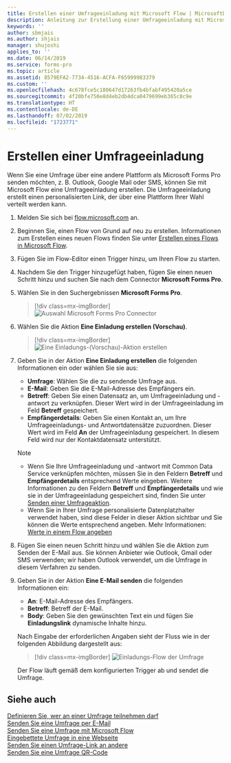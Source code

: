 ```yaml
---
title: Erstellen einer Umfrageeinladung mit Microsoft Flow | MicrosoftDocs
description: Anleitung zur Erstellung einer Umfrageeinladung mit Microsoft Flow.
keywords: ''
author: sbmjais
ms.author: shjais
manager: shujoshi
applies_to: ''
ms.date: 06/14/2019
ms.service: forms-pro
ms.topic: article
ms.assetid: 8579EFA2-7734-4516-ACFA-F65999983379
ms.custom: ''
ms.openlocfilehash: 4c678fce5c180647d17263fb4bfabf495420a5ce
ms.sourcegitcommit: 4f20bfe750e8d4eb2db4dca0479699eb365c8c9e
ms.translationtype: HT
ms.contentlocale: de-DE
ms.lasthandoff: 07/02/2019
ms.locfileid: "1723771"
---
```

# <a name="create-a-survey-invitation"></a>Erstellen einer Umfrageeinladung



Wenn Sie eine Umfrage über eine andere Plattform als Microsoft Forms Pro senden möchten, z. B. Outlook, Google Mail oder SMS, können Sie mit Microsoft Flow eine Umfrageeinladung erstellen. Die Umfrageeinladung erstellt einen personalisierten Link, der über eine Plattform Ihrer Wahl verteilt werden kann.

1. Melden Sie sich bei [flow.microsoft.com](https://flow.microsoft.com) an.

2. Beginnen Sie, einen Flow von Grund auf neu zu erstellen. Informationen zum Erstellen eines neuen Flows finden Sie unter [Erstellen eines Flows in Microsoft Flow](https://docs.microsoft.com/en-us/flow/get-started-logic-flow).

3. Fügen Sie im Flow-Editor einen Trigger hinzu, um Ihren Flow zu starten.

4. Nachdem Sie den Trigger hinzugefügt haben, fügen Sie einen neuen Schritt hinzu und suchen Sie nach dem Connector **Microsoft Forms Pro**.

5. Wählen Sie in den Suchergebnissen **Microsoft Forms Pro**.

    > [!div class=mx-imgBorder]
    > ![Auswahl Microsoft Forms Pro Connector](media/search-connector.png "Auswahl Microsoft Forms Pro Connector")  

6. Wählen Sie die Aktion **Eine Einladung erstellen (Vorschau)**.

    > [!div class=mx-imgBorder]
    > ![Eine Einladungs-(Vorschau)-Aktion erstellen](media/select-flow-action.png "Eine Einladungs-(Vorschau)-Aktion erstellen")  

7. Geben Sie in der Aktion **Eine Einladung erstellen** die folgenden Informationen ein oder wählen Sie sie aus:

    - **Umfrage**: Wählen Sie die zu sendende Umfrage aus.
    - **E-Mail**: Geben Sie die E-Mail-Adresse des Empfängers ein.
    - **Betreff**: Geben Sie einen Datensatz an, um Umfrageeinladung und -antwort zu verknüpfen. Dieser Wert wird in der Umfrageeinladung im Feld **Betreff** gespeichert.
    - **Empfängerdetails**: Geben Sie einen Kontakt an, um Ihre Umfrageeinladungs- und Antwortdatensätze zuzuordnen. Dieser Wert wird im Feld **An** der Umfrageeinladung gespeichert. In diesem Feld wird nur der Kontaktdatensatz unterstützt.

    > [!NOTE]
    > - Wenn Sie Ihre Umfrageeinladung und -antwort mit Common Data Service verknüpfen möchten, müssen Sie in den Feldern **Betreff** und **Empfängerdetails** entsprechend Werte eingeben. Weitere Informationen zu den Feldern **Betreff** und **Empfängerdetails** und wie sie in der Umfrageeinladung gespeichert sind, finden Sie unter [Senden einer Umfrageaktion](send-survey-microsoft-flow.md#send-a-survey-action).
    > - Wenn Sie in Ihrer Umfrage personalisierte Datenplatzhalter verwendet haben, sind diese Felder in dieser Aktion sichtbar und Sie können die Werte entsprechend angeben. Mehr Informationen: [Werte in einem Flow angeben](personalize-survey.md#specify-values-in-a-flow)

8. Fügen Sie einen neuen Schritt hinzu und wählen Sie die Aktion zum Senden der E-Mail aus. Sie können Anbieter wie Outlook, Gmail oder SMS verwenden; wir haben Outlook verwendet, um die Umfrage in diesem Verfahren zu senden.

9. Geben Sie in der Aktion **Eine E-Mail senden** die folgenden Informationen ein: 

    - **An**: E-Mail-Adresse des Empfängers.
    - **Betreff**: Betreff der E-Mail.
    - **Body**: Geben Sie den gewünschten Text ein und fügen Sie **Einladungslink** dynamische Inhalte hinzu.

    Nach Eingabe der erforderlichen Angaben sieht der Fluss wie in der folgenden Abbildung dargestellt aus:

    > [!div class=mx-imgBorder]
    > ![Einladungs-Flow der Umfrage](media/survey-invite-flow.png "Einladungs-Flow der Umfrage")

    Der Flow läuft gemäß dem konfigurierten Trigger ab und sendet die Umfrage.


## <a name="see-also"></a>Siehe auch

[Definieren Sie, wer an einer Umfrage teilnehmen darf](invite-settings.md)<br>
[Senden Sie eine Umfrage per E-Mail](send-survey-email.md)<br>
[Senden Sie eine Umfrage mit Microsoft Flow](send-survey-microsoft-flow.md)<br>
[Eingebettete Umfrage in eine Webseite](embed-web-page.md)<br>
[Senden Sie einen Umfrage-Link an andere](send-survey-link.md)<br>
[Senden Sie eine Umfrage QR-Code](send-survey-qrcode.md)


